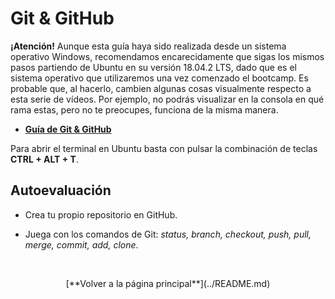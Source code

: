 # Git & GitHub

**¡Atención!** Aunque esta guía haya sido realizada desde un sistema operativo Windows, recomendamos encarecidamente que sigas los mismos pasos partiendo de Ubuntu en su versión 18.04.2 LTS, dado que es el sistema operativo que utilizaremos una vez comenzado el bootcamp. Es probable que, al hacerlo, cambien algunas cosas visualmente respecto a esta serie de vídeos. Por ejemplo, no podrás visualizar en la consola en qué rama estas, pero no te preocupes, funciona de la misma manera. 

* [**Guía de Git & GitHub**](https://www.youtube.com/playlist?list=PLU1XCOzv_LlsQvfrFyFZnbhTyk0likqm0)

Para abrir el terminal en Ubuntu basta con pulsar la combinación de teclas **CTRL + ALT + T**.

## Autoevaluación

- Crea tu propio repositorio en GitHub. 

- Juega con los comandos de Git: _status, branch, checkout, push, pull, merge, commit, add, clone_.


&nbsp;

<div align="center">[**Volver a la página principal**](../README.md)</div>
